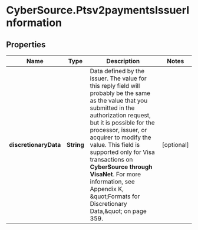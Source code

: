 # CyberSource.Ptsv2paymentsIssuerInformation

## Properties
Name | Type | Description | Notes
------------ | ------------- | ------------- | -------------
**discretionaryData** | **String** | Data defined by the issuer.  The value for this reply field will probably be the same as the value that you submitted in the authorization request, but it is possible for the processor, issuer, or acquirer to modify the value.  This field is supported only for Visa transactions on **CyberSource through VisaNet**.  For more information, see Appendix K, \&quot;Formats for  Discretionary Data,\&quot; on page 359.  | [optional] 


